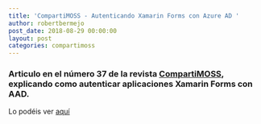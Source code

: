 ```yaml
---
title: 'CompartiMOSS - Autenticando Xamarin Forms con Azure AD '
author: robertbermejo
post_date: 2018-08-29 00:00:00
layout: post
categories: compartimoss
---
```


### Articulo en el número 37 de la revista [CompartiMOSS](http://www.compartimoss.com/revistas/numero-37)<!--break-->, explicando como autenticar aplicaciones Xamarin Forms con AAD.
Lo podéis ver [aquí](http://www.compartimoss.com/revistas/numero-37/autenticando-xamarin-forms-con-azure-ad)